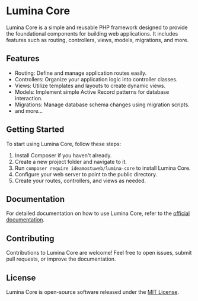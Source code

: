 # Lumina Core

Lumina Core is a simple and reusable PHP framework designed to provide the foundational components for building web applications. It includes features such as routing, controllers, views, models, migrations, and more.

## Features

- Routing: Define and manage application routes easily.
- Controllers: Organize your application logic into controller classes.
- Views: Utilize templates and layouts to create dynamic views.
- Models: Implement simple Active Record patterns for database interaction.
- Migrations: Manage database schema changes using migration scripts.
- and more...

## Getting Started

To start using Lumina Core, follow these steps:

1. Install Composer if you haven't already.
2. Create a new project folder and navigate to it.
3. Run `composer require ideamostuweb/lumina-core` to install Lumina Core.
4. Configure your web server to point to the public directory.
5. Create your routes, controllers, and views as needed.

## Documentation

For detailed documentation on how to use Lumina Core, refer to the [official documentation](https://ideamostuweb.com/lumina/documentation).

## Contributing

Contributions to Lumina Core are welcome! Feel free to open issues, submit pull requests, or improve the documentation.

## License

Lumina Core is open-source software released under the [MIT License](LICENSE).
